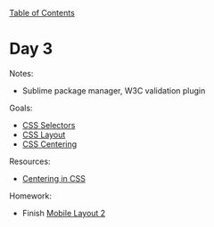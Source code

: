 [Table of Contents](/README.md)

# Day 3

Notes:
* Sublime package manager, W3C validation plugin

Goals:
* [CSS Selectors](/css-selectors)
* [CSS Layout](/css-box-model/README.md)
* [CSS Centering](/css-centering/README.md)

Resources:
* [Centering in CSS](https://css-tricks.com/centering-css-complete-guide/)


Homework:
* Finish [Mobile Layout 2](https://github.com/TIY-Austin-Front-End-Engineering/mobile-layout-2)
